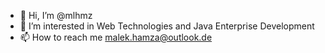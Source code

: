 - 👋 Hi, I’m @mlhmz
- 👀 I’m interested in Web Technologies and Java Enterprise Development
- 📫 How to reach me malek.hamza@outlook.de
